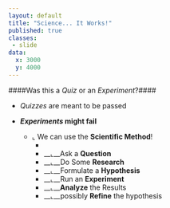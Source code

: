 ```yaml
---
layout: default
title: "Science... It Works!"
published: true
classes:
 - slide
data:
  x: 3000
  y: 4000
---
```


####Was this a _Quiz_ or an _Experiment_?####

  * _Quizzes_ are meant to be passed
  * **_Experiments_ might fail**

    - ⌞ We can use the __Scientific Method__!
      * &nbsp;
      * __⌞__Ask a __Question__
      * __⌞__Do Some __Research__
      * __⌞__Formulate a __Hypothesis__
      * __⌞__Run an __Experiment__
      * __⌞____Analyze__ the Results
      * __⌞__possibly __Refine__ the hypothesis

